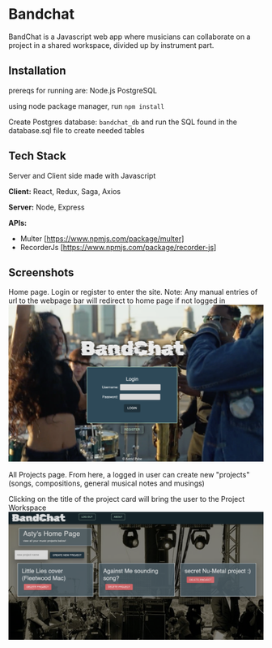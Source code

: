 
# Bandchat

BandChat is a Javascript web app where musicians can collaborate on a project in a shared workspace, divided up by instrument part.

## Installation

prereqs for running  are:
Node.js
PostgreSQL


using node package manager, run `npm install` 

Create Postgres database:
`bandchat_db` and run the SQL found in the database.sql file to create needed tables


## Tech Stack

Server and Client side made with Javascript

**Client:** React, Redux, Saga, Axios

**Server:** Node, Express

**APIs:** 
- Multer [https://www.npmjs.com/package/multer]
- RecorderJs [https://www.npmjs.com/package/recorder-js] 


## Screenshots

Home page. 
Login or register to enter the site. 
Note: Any manual entries of url to the webpage bar will redirect to home page if not logged in
![App Screenshot](documentation/images/Bandchat_login.png)


All Projects page.
From here, a logged in user can create new "projects" (songs, compositions, general musical notes and musings)

Clicking on the title of the project card will bring the user to the Project Workspace
![App Screenshot](documentation/images/all_projects_screen.png)




